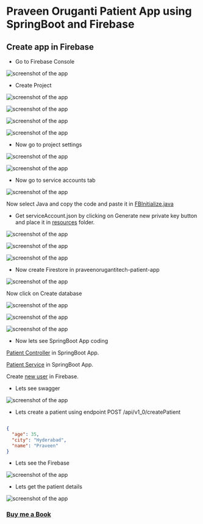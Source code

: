 # Praveen Oruganti Patient App using SpringBoot and Firebase

## Create app in Firebase

- Go to Firebase Console

![screenshot of the app](https://raw.githubusercontent.com/praveenorugantitech/praveenorugantitech-springboot/master/0_Projects/praveenorugantitech-springboot-firebase/src/main/resources/images/1.PNG)

- Create Project

![screenshot of the app](https://raw.githubusercontent.com/praveenorugantitech/praveenorugantitech-springboot/master/0_Projects/praveenorugantitech-springboot-firebase/src/main/resources/images/2.PNG)

![screenshot of the app](https://raw.githubusercontent.com/praveenorugantitech/praveenorugantitech-springboot/master/0_Projects/praveenorugantitech-springboot-firebase/src/main/resources/images/3.PNG)

![screenshot of the app](https://raw.githubusercontent.com/praveenorugantitech/praveenorugantitech-springboot/master/0_Projects/praveenorugantitech-springboot-firebase/src/main/resources/images/4.PNG)

![screenshot of the app](https://raw.githubusercontent.com/praveenorugantitech/praveenorugantitech-springboot/master/0_Projects/praveenorugantitech-springboot-firebase/src/main/resources/images/5.PNG)

- Now go to project settings

![screenshot of the app](https://raw.githubusercontent.com/praveenorugantitech/praveenorugantitech-springboot/master/0_Projects/praveenorugantitech-springboot-firebase/src/main/resources/images/6.PNG)

![screenshot of the app](https://raw.githubusercontent.com/praveenorugantitech/praveenorugantitech-springboot/master/0_Projects/praveenorugantitech-springboot-firebase/src/main/resources/images/7.PNG)

- Now go to service accounts tab

![screenshot of the app](https://raw.githubusercontent.com/praveenorugantitech/praveenorugantitech-springboot/master/0_Projects/praveenorugantitech-springboot-firebase/src/main/resources/images/8.PNG)


Now select Java and copy the code and paste it in [FBInitialize.java](https://github.com/praveenorugantitech/praveenorugantitech-springboot/blob/master/0_Projects/praveenorugantitech-springboot-firebase/src/main/java/com/praveen/patient/repository/FBInitialize.java)

- Get serviceAccount.json by clicking on Generate new private key button and place it in [resources](https://github.com/praveenorugantitech/praveenorugantitech-springboot-firebase/tree/master/src/main/resources) folder.

![screenshot of the app](https://raw.githubusercontent.com/praveenorugantitech/praveenorugantitech-springboot/master/0_Projects/praveenorugantitech-springboot-firebase/src/main/resources/images/9.PNG)

![screenshot of the app](https://raw.githubusercontent.com/praveenorugantitech/praveenorugantitech-springboot/master/0_Projects/praveenorugantitech-springboot-firebase/src/main/resources/images/10.PNG)

![screenshot of the app](https://raw.githubusercontent.com/praveenorugantitech/praveenorugantitech-springboot/master/0_Projects/praveenorugantitech-springboot-firebase/src/main/resources/images/11.PNG)

- Now create Firestore in praveenorugantitech-patient-app

![screenshot of the app](https://raw.githubusercontent.com/praveenorugantitech/praveenorugantitech-springboot/master/0_Projects/praveenorugantitech-springboot-firebase/src/main/resources/images/12.PNG)

Now click on Create database

![screenshot of the app](https://raw.githubusercontent.com/praveenorugantitech/praveenorugantitech-springboot/master/0_Projects/praveenorugantitech-springboot-firebase/src/main/resources/images/13.PNG)

![screenshot of the app](https://raw.githubusercontent.com/praveenorugantitech/praveenorugantitech-springboot/master/0_Projects/praveenorugantitech-springboot-firebase/src/main/resources/images/14.PNG)

![screenshot of the app](https://raw.githubusercontent.com/praveenorugantitech/praveenorugantitech-springboot/master/0_Projects/praveenorugantitech-springboot-firebase/src/main/resources/images/15.PNG)


- Now lets see SpringBoot App coding

[Patient Controller](https://github.com/praveenorugantitech/praveenorugantitech-springboot/blob/master/0_Projects/praveenorugantitech-springboot-firebase/src/main/java/com/praveen/patient/controller/PatientController.java) in SpringBoot App.
 
[Patient Service](https://github.com/praveenorugantitech/praveenorugantitech-springboot/blob/master/0_Projects/praveenorugantitech-springboot-firebase/src/main/java/com/praveen/patient/service/PatientServiceImpl.java) in SpringBoot App.

Create [new user](https://github.com/praveenorugantitech/praveenorugantitech-springboot/blob/master/0_Projects/praveenorugantitech-springboot-firebase/src/main/java/com/praveen/patient/service/AuthServiceImpl.java) in Firebase.

- Lets see swagger 

![screenshot of the app](https://raw.githubusercontent.com/praveenorugantitech/praveenorugantitech-springboot/master/0_Projects/praveenorugantitech-springboot-firebase/src/main/resources/images/16.PNG)

- Lets create a patient using endpoint POST /api/v1_0/createPatient

```JSON

{
  "age": 35,
  "city": "Hyderabad",
  "name": "Praveen"
}

```

- Lets see the Firebase

![screenshot of the app](https://raw.githubusercontent.com/praveenorugantitech/praveenorugantitech-springboot/master/0_Projects/praveenorugantitech-springboot-firebase/src/main/resources/images/17.PNG)

- Lets get the patient details

![screenshot of the app](https://raw.githubusercontent.com/praveenorugantitech/praveenorugantitech-springboot/master/0_Projects/praveenorugantitech-springboot-firebase/src/main/resources/images/18.PNG)

### [Buy me a Book](https://bit.ly/388sUbE)




